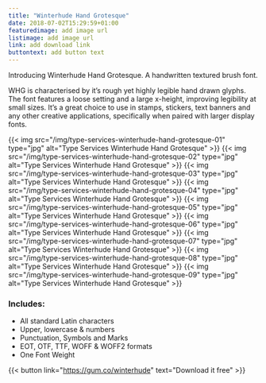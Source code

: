 ```yaml
---
title: "Winterhude Hand Grotesque"
date: 2018-07-02T15:29:59+01:00
featuredimage: add image url
listimage: add image url
link: add download link
buttontext: add button text
---
```


Introducing Winterhude Hand Grotesque. A handwritten textured brush font.

WHG is characterised by it’s rough yet highly legible hand drawn glyphs. The font features a loose setting and a large x-height, improving legibility at small sizes. It’s  a great choice to use in stamps, stickers, text banners and any other creative applications, specifically when paired with larger display fonts.

{{< img src="/img/type-services-winterhude-hand-grotesque-01" type="jpg" alt="Type Services Winterhude Hand Grotesque" >}}
{{< img src="/img/type-services-winterhude-hand-grotesque-02" type="jpg" alt="Type Services Winterhude Hand Grotesque" >}}
{{< img src="/img/type-services-winterhude-hand-grotesque-03" type="jpg" alt="Type Services Winterhude Hand Grotesque" >}}
{{< img src="/img/type-services-winterhude-hand-grotesque-04" type="jpg" alt="Type Services Winterhude Hand Grotesque" >}}
{{< img src="/img/type-services-winterhude-hand-grotesque-05" type="jpg" alt="Type Services Winterhude Hand Grotesque" >}}
{{< img src="/img/type-services-winterhude-hand-grotesque-06" type="jpg" alt="Type Services Winterhude Hand Grotesque" >}}
{{< img src="/img/type-services-winterhude-hand-grotesque-07" type="jpg" alt="Type Services Winterhude Hand Grotesque" >}}
{{< img src="/img/type-services-winterhude-hand-grotesque-08" type="jpg" alt="Type Services Winterhude Hand Grotesque" >}}
{{< img src="/img/type-services-winterhude-hand-grotesque-09" type="jpg" alt="Type Services Winterhude Hand Grotesque" >}}

### Includes:

- All standard Latin characters
- Upper, lowercase & numbers
- Punctuation, Symbols and Marks
- EOT, OTF, TTF, WOFF & WOFF2 formats
- One Font Weight

{{< button link="https://gum.co/winterhude" text="Download it free" >}}
